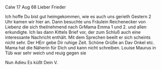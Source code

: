  Calw 17 Aug 68
Lieber Frieder

Ich hoffe Du bist gut heimgekommen, wie es auch uns gerieth Gestern 2 Uhr kamen wir hier an. Dann besuchte uns Fräulein Reichenecker von Liebenz die sich theilnehmend nach GrMama Emma 1 und 2. und allen erkundigte. Ich las dann Kittels Brief vor, der zum Schluß auch eine interessante Nachricht enthält. Mit dem Sprechen beeilt er sich scheints nicht sehr. 
Der HErr gebe Dir ruhige Zeit. Schöne Grüße an Dav Onkel etc. Mama hat die Näherin für Dich und kann nicht schreiben. Louise Maurus in Tüb war sehr weich und reuig gegen sie

Nun Adieu
 Es küßt Dein V.
